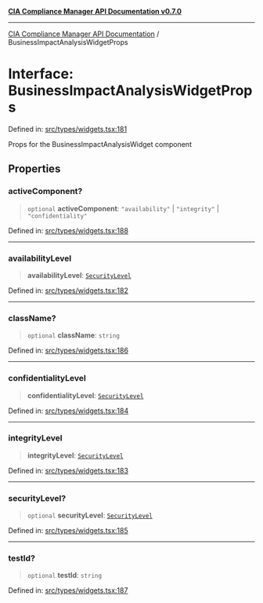 [**CIA Compliance Manager API Documentation v0.7.0**](../README.md)

***

[CIA Compliance Manager API Documentation](../globals.md) / BusinessImpactAnalysisWidgetProps

# Interface: BusinessImpactAnalysisWidgetProps

Defined in: [src/types/widgets.tsx:181](https://github.com/Hack23/cia-compliance-manager/blob/main/src/types/widgets.tsx#L181)

Props for the BusinessImpactAnalysisWidget component

## Properties

### activeComponent?

> `optional` **activeComponent**: `"availability"` \| `"integrity"` \| `"confidentiality"`

Defined in: [src/types/widgets.tsx:188](https://github.com/Hack23/cia-compliance-manager/blob/main/src/types/widgets.tsx#L188)

***

### availabilityLevel

> **availabilityLevel**: [`SecurityLevel`](../type-aliases/SecurityLevel.md)

Defined in: [src/types/widgets.tsx:182](https://github.com/Hack23/cia-compliance-manager/blob/main/src/types/widgets.tsx#L182)

***

### className?

> `optional` **className**: `string`

Defined in: [src/types/widgets.tsx:186](https://github.com/Hack23/cia-compliance-manager/blob/main/src/types/widgets.tsx#L186)

***

### confidentialityLevel

> **confidentialityLevel**: [`SecurityLevel`](../type-aliases/SecurityLevel.md)

Defined in: [src/types/widgets.tsx:184](https://github.com/Hack23/cia-compliance-manager/blob/main/src/types/widgets.tsx#L184)

***

### integrityLevel

> **integrityLevel**: [`SecurityLevel`](../type-aliases/SecurityLevel.md)

Defined in: [src/types/widgets.tsx:183](https://github.com/Hack23/cia-compliance-manager/blob/main/src/types/widgets.tsx#L183)

***

### securityLevel?

> `optional` **securityLevel**: [`SecurityLevel`](../type-aliases/SecurityLevel.md)

Defined in: [src/types/widgets.tsx:185](https://github.com/Hack23/cia-compliance-manager/blob/main/src/types/widgets.tsx#L185)

***

### testId?

> `optional` **testId**: `string`

Defined in: [src/types/widgets.tsx:187](https://github.com/Hack23/cia-compliance-manager/blob/main/src/types/widgets.tsx#L187)
